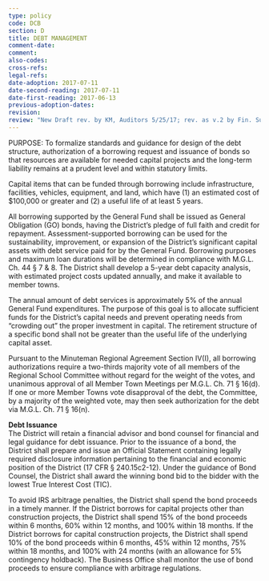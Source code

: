 ```yaml
---
type: policy
code: DCB
section: D
title: DEBT MANAGEMENT
comment-date:
comment:
also-codes:
cross-refs:
legal-refs:
date-adoption: 2017-07-11
date-second-reading: 2017-07-11
date-first-reading: 2017-06-13
previous-adoption-dates: 
revision: 
review: "New Draft rev. by KM, Auditors 5/25/17; rev. as v.2 by Fin. Subc. and Policy Task Force 5/30/17"
---
```

PURPOSE: To formalize standards and guidance for design of the debt structure, authorization of a borrowing request and issuance of bonds so that resources are available for needed capital projects and the long-term liability remains at a prudent level and within statutory limits. 

Capital items that can be funded through borrowing include infrastructure, facilities, vehicles, equipment, and land, which have (1) an estimated cost of $100,000 or greater and (2) a useful life of at least 5 years.  

All borrowing supported by the General Fund shall be issued as General Obligation (GO) bonds, having the District’s pledge of full faith and credit for repayment.  Assessment-supported borrowing can be used for the sustainability, improvement, or expansion of the District’s significant capital assets with debt service paid for by the General Fund.   Borrowing purposes and maximum loan durations will be determined in compliance with M.G.L.  Ch. 44 § 7 & 8.  The District shall develop a 5-year debt capacity analysis, with estimated project costs updated annually, and make it available to member towns.  

The annual amount of debt services is approximately 5% of the annual General Fund expenditures.  The purpose of this goal is to allocate sufficient funds for the District’s capital needs and prevent operating needs from “crowding out” the proper investment in capital.
The retirement structure of a specific bond shall not be greater than the useful life of the underlying capital asset. 

Pursuant to the Minuteman Regional Agreement Section IV(I), all borrowing authorizations require a two-thirds majority vote of all members of the Regional School Committee without regard for the weight of the votes, and unanimous approval of all Member Town Meetings per M.G.L.  Ch. 71 § 16(d).  If one or more Member Towns vote disapproval of the debt, the Committee, by a majority of the weighted vote, may then seek authorization for the debt via M.G.L.  Ch. 71 § 16(n).  

**Debt Issuance**   
The District will retain a financial advisor and bond counsel for financial and legal guidance for debt issuance.  Prior to the issuance of a bond, the District shall prepare and issue an Official Statement containing legally required disclosure information pertaining to the financial and economic position of the District (17 CFR § 240.15c2-12).   Under the guidance of Bond Counsel, the District shall award the winning bond bid to the bidder with the lowest True Interest Cost (TIC). 

To avoid IRS arbitrage penalties, the District shall spend the bond proceeds in a timely manner.  If the District borrows for capital projects other than construction projects, the District shall spend 15% of the bond proceeds within 6 months, 60% within 12 months, and 100% within 18 months.  If the District borrows for capital construction projects, the District shall spend 10% of the bond proceeds within 6 months, 45% within 12 months, 75% within 18 months, and 100% with 24 months (with an allowance for 5% contingency holdback).  The Business Office shall monitor the use of bond proceeds to ensure compliance with arbitrage regulations.


